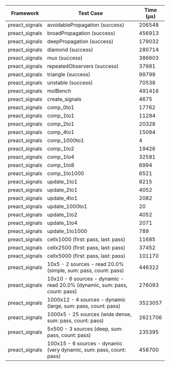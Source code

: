| Framework | Test Case | Time (μs) |
| --- | --- | --- |
| preact_signals | avoidablePropagation (success) | 206548 |
| preact_signals | broadPropagation (success) | 456913 |
| preact_signals | deepPropagation (success) | 179032 |
| preact_signals | diamond (success) | 280714 |
| preact_signals | mux (success) | 386603 |
| preact_signals | repeatedObservers (success) | 37981 |
| preact_signals | triangle (success) | 99799 |
| preact_signals | unstable (success) | 70538 |
| preact_signals | molBench | 491416 |
| preact_signals | create_signals | 4675 |
| preact_signals | comp_0to1 | 17762 |
| preact_signals | comp_1to1 | 11284 |
| preact_signals | comp_2to1 | 20328 |
| preact_signals | comp_4to1 | 15084 |
| preact_signals | comp_1000to1 | 4 |
| preact_signals | comp_1to2 | 19426 |
| preact_signals | comp_1to4 | 32581 |
| preact_signals | comp_1to8 | 6994 |
| preact_signals | comp_1to1000 | 6521 |
| preact_signals | update_1to1 | 8215 |
| preact_signals | update_2to1 | 4052 |
| preact_signals | update_4to1 | 2082 |
| preact_signals | update_1000to1 | 20 |
| preact_signals | update_1to2 | 4052 |
| preact_signals | update_1to4 | 2071 |
| preact_signals | update_1to1000 | 789 |
| preact_signals | cellx1000 (first: pass, last: pass) | 11685 |
| preact_signals | cellx2500 (first: pass, last: pass) | 37452 |
| preact_signals | cellx5000 (first: pass, last: pass) | 101170 |
| preact_signals | 10x5 - 2 sources - read 20.0% (simple, sum: pass, count: pass) | 446322 |
| preact_signals | 10x10 - 6 sources - dynamic - read 20.0% (dynamic, sum: pass, count: pass) | 276093 |
| preact_signals | 1000x12 - 4 sources - dynamic (large, sum: pass, count: pass) | 3523057 |
| preact_signals | 1000x5 - 25 sources (wide dense, sum: pass, count: pass) | 2621706 |
| preact_signals | 5x500 - 3 sources (deep, sum: pass, count: pass) | 235395 |
| preact_signals | 100x15 - 6 sources - dynamic (very dynamic, sum: pass, count: pass) | 458700 |

